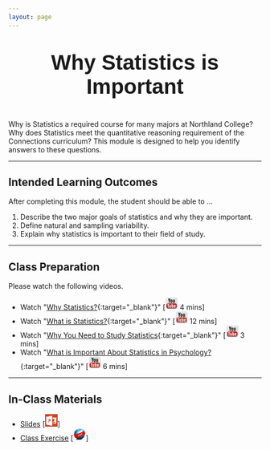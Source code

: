 ```yaml
---
layout: page
---
```


<meta property="og:title" content="Why Statistics is Important" />
<p style="text-align: center; font-size: 3em; font-weight: bold; font-family: Sans-Serif">Why Statistics is Important</p>

Why is Statistics a required course for many majors at Northland College?  Why does Statistics meet the quantitative reasoning requirement of the Connections curriculum?  This module is designed to help you identify answers to these questions.

----

## Intended Learning Outcomes
After completing this module, the student should be able to ...

1. Describe the two major goals of statistics and why they are important.
1. Define natural and sampling variability.
1. Explain why statistics is important to their field of study.

----

## Class Preparation
Please watch the following videos.

* Watch "[Why Statistics?](https://www.youtube.com/v/yxXsPc0bphQ?version=3&autoplay=1){:target="_blank"}" [![Youtube](../../img/youtube.png) 4 mins]
* Watch "[What is Statistics?](https://www.youtube.com/v/5YsiVJFSwGo?version=3&start=35&autoplay=1){:target="_blank"}" [![Youtube](../../img/youtube.png) 12 mins]
* Watch "[Why You Need to Study Statistics](https://www.youtube.com/v/wV0Ks7aS7YI?version=3&autoplay=1){:target="_blank"}" [![Youtube](../../img/youtube.png) 3 mins]
* Watch "[What is Important About Statistics in Psychology?](https://www.youtube.com/v/yl_yuxHFIXc?version=3&start=18&end=333&autoplay=1){:target="_blank"}" [![Youtube](../../img/youtube.png) 6 mins]

----

## In-Class Materials

* [Slides](WhyStatistics.pptx) [![PowerPoint](../../img/ppt.png)]
* [Class Exercise](WhyStatistics_CE.html) [![Webpage](../../img/web.png)]


<style type="text/css">
header.header-page .page-heading h1 {
  font-size: 45px;
  margin-top: 0;
}
</style>

